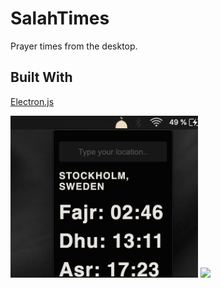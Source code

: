 # SalahTimes

Prayer times from the desktop.

## Built With

[Electron.js](https://www.electronjs.org/)


<img src= "salahtimes.jpg" alt = "product" width= "300"/>
<img src ="salah.gif" width= "200" />

